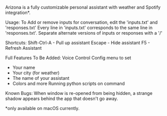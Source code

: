 Arizona is a fully customizable personal assistant with weather and Spotify integration*.

Usage:
To Add or remove inputs for conversation, edit the 'inputs.txt' and 'responses.txt'
Every line in 'inputs.txt' corresponds to the same line in 'responses.txt'. Separate alternate versions of inputs or responses with a '/'

Shortcuts:
Shift-Ctrl-A - Pull up assistant
Escape - Hide assistant
F5 - Refresh Assistant

Full Features To Be Added:
Voice Control
Config menu to set
 - Your name
 - Your city (for weather)
 - The name of your assistant
 - Colors and more
 Running python scripts on command

Known Bugs:
When window is re-opened from being hidden, a strange shadow appears behind the app that doesn't go away.

*only available on macOS currently.

